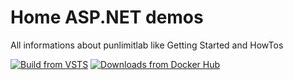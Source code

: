 # Home ASP.NET demos 
All informations about punlimitlab like Getting Started and HowTos

[![Build from VSTS](https://img.shields.io/vso/build/punlimit/f0338caf-c189-45e3-bcfa-abdd23fc6e9d/13.svg)](https://punlimit.visualstudio.com/DefaultCollection/_apis/public/build/definitions/f0338caf-c189-45e3-bcfa-abdd23fc6e9d/13/badge)
[![Downloads from Docker Hub](https://img.shields.io/docker/pulls/punlimitlab/punlimit.svg)](https://registry.hub.docker.com/u/punlimitlab/punlimit)
